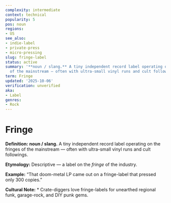 ```yaml
---
complexity: intermediate
context: technical
popularity: 5
pos: noun
regions:
- US
see_also:
- indie-label
- private-press
- micro-pressing
slug: fringe-label
status: active
summary: '**noun / slang.** A tiny independent record label operating on the fringes
  of the mainstream — often with ultra-small vinyl runs and cult followings.'
term: Fringe
updated: '2025-10-06'
verification: unverified
aka:
- Label
genres:
- Rock
---
```


# Fringe

**Definition:** **noun / slang.** A tiny independent record label operating on the fringes of the mainstream — often with ultra-small vinyl runs and cult followings.

**Etymology:** Descriptive — a label on the *fringe* of the industry.

**Example:** “That doom-metal LP came out on a fringe-label that pressed only 300 copies.”

**Cultural Note:** * Crate-diggers love fringe-labels for unearthed regional funk, garage-rock, and DIY punk gems.

